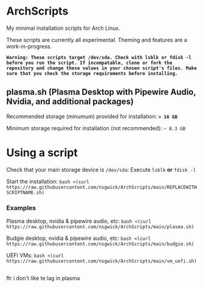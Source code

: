# ArchScripts
My minimal installation scripts for Arch Linux.

These scripts are currently all experimental. Theming and features are a work-in-progress.

**`Warning: These scripts target /dev/sda. Check with lsblk or fdisk -l before you run the script. If incompatable, clone or fork the repository and change these values in your chosen script's files. Make sure that you check the storage requirements before installing.`**

## plasma.sh (Plasma Desktop with Pipewire Audio, Nvidia, and additional packages)
Recommended storage (minumum) provided for installation: **`> 16 GB`**

Minimum storage required for installation (not recommended): `~ 8.3 GB`


# Using a script
Check that your main storage device is `/dev/sda`: Execute `lsblk` **or** `fdisk -l`

Start the installation: `bash <(curl https://raw.githubusercontent.com/nsgwick/ArchScripts/main/REPLACEWITHSCRIPTNAME.sh)`
### Examples
Plasma desktop, nvidia & pipewire audio, etc: `bash <(curl https://raw.githubusercontent.com/nsgwick/ArchScripts/main/plasma.sh)`

Budgie desktop, nvidia & pipewire audio, etc: `bash <(curl https://raw.githubusercontent.com/nsgwick/ArchScripts/main/budgie.sh)`

UEFI VMs: `bash <(curl https://raw.githubusercontent.com/nsgwick/ArchScripts/main/vm_uefi.sh)`

##

ftr i don't like te lag in plasma
